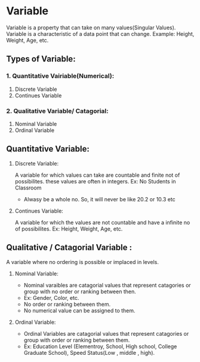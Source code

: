 # Variable

Variable is a property that can take on many values(Singular Values).
Variable is a characteristic of a data point that can change.
Example: Height, Weight, Age, etc.

## Types of Variable:

### 1. Quantitative Vairiable(Numerical):

1. Discrete Variable
2. Continues Variable

### 2. Qualitative Variable/ Catagorial:

1. Nominal Variable
2. Ordinal Variable

## Quantitative Variable:

1.  Discrete Variable:

    A variable for which values can take are countable and finite not of possibilites. these values are often in integers.
    Ex: No Students in Classroom

    - Alwasy be a whole no. So, it will never be like 20.2 or 10.3 etc

2.  Continues Variable:

    A variable for which the values are not countable and have a infinite no of possibilites.
    Ex: Height, Weight, Age, etc.

## Qualitative / Catagorial Variable :

A variable where no ordering is possible or implaced in levels.

1. Nominal Variable:

   - Nominal varaibles are catagorial values that represent catagories or group with no order or ranking between then.
   - Ex: Gender, Color, etc.
   - No order or ranking between them.
   - No numerical value can be assigned to them.

2. Ordinal Variable:
   - Ordinal Variables are catagorial values that represent catagories or group with order or ranking between them.
   - Ex: Education Level (Elementroy, School, High school, College Graduate School), Speed Status(Low , middle , high).
